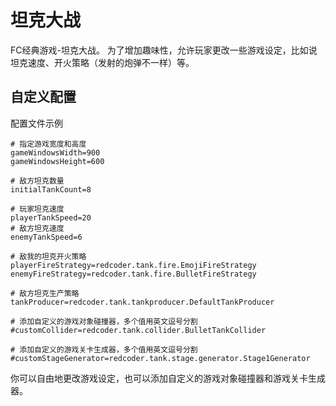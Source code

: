 # 坦克大战
FC经典游戏-坦克大战。
为了增加趣味性，允许玩家更改一些游戏设定，比如说坦克速度、开火策略（发射的炮弹不一样）等。

## 自定义配置

配置文件示例
```text
# 指定游戏宽度和高度
gameWindowsWidth=900
gameWindowsHeight=600

# 敌方坦克数量
initialTankCount=8

# 玩家坦克速度
playerTankSpeed=20
# 敌方坦克速度
enemyTankSpeed=6

# 敌我的坦克开火策略
playerFireStrategy=redcoder.tank.fire.EmojiFireStrategy
enemyFireStrategy=redcoder.tank.fire.BulletFireStrategy

# 敌方坦克生产策略
tankProducer=redcoder.tank.tankproducer.DefaultTankProducer

# 添加自定义的游戏对象碰撞器，多个值用英文逗号分割
#customCollider=redcoder.tank.collider.BulletTankCollider

# 添加自定义的游戏关卡生成器，多个值用英文逗号分割
#customStageGenerator=redcoder.tank.stage.generator.Stage1Generator
```
你可以自由地更改游戏设定，也可以添加自定义的游戏对象碰撞器和游戏关卡生成器。